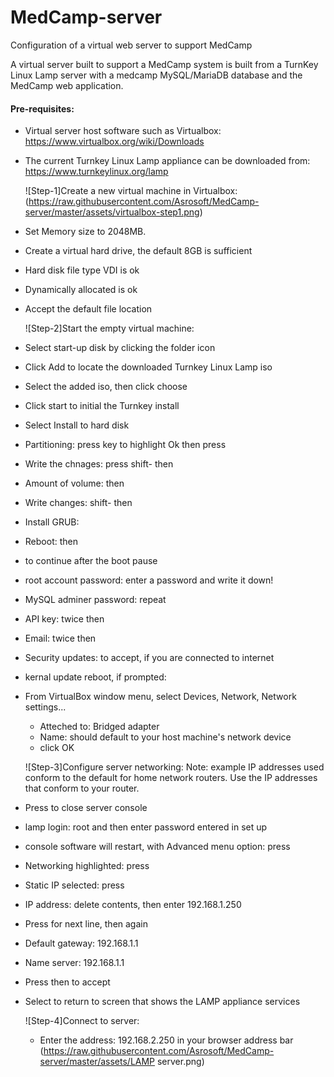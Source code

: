 # MedCamp-server
Configuration of a virtual web server to support MedCamp

A virtual server built to support a MedCamp system is built from a TurnKey Linux Lamp server with a medcamp MySQL/MariaDB database and the MedCamp web application.

#### Pre-requisites:
- Virtual server host software such as Virtualbox: https://www.virtualbox.org/wiki/Downloads
- The current Turnkey Linux Lamp appliance can be downloaded from: https://www.turnkeylinux.org/lamp

  ![Step-1]Create a new virtual machine in Virtualbox:
(https://raw.githubusercontent.com/Asrosoft/MedCamp-server/master/assets/virtualbox-step1.png)
- Set Memory size to 2048MB.
- Create a virtual hard drive, the default 8GB is sufficient
- Hard disk file type VDI is ok
- Dynamically allocated is ok
- Accept the default file location

  ![Step-2]Start the empty virtual machine:
- Select start-up disk by clicking the folder icon
- Click Add to locate the downloaded Turnkey Linux Lamp iso
- Select the added iso, then click choose
- Click start to initial the Turnkey install
- Select Install to hard disk
- Partitioning: press <tab> key to highlight Ok then press <enter>
- Write the chnages: press shift-<tab> then <enter>
- Amount of volume: <tab> then <enter>
- Write changes: shift-<tab> then <enter>
- Install GRUB: <enter>
- Reboot: <tab> then <enter>
- <enter> to continue after the boot pause
- root account password: enter a password and write it down!
- MySQL adminer password: repeat
- API key: <tab> twice then <enter>
- Email: <tab> twice then <enter>
- Security updates: <enter> to accept, if you are connected to internet
- kernal update reboot, if prompted: <enter>
- From VirtualBox window menu, select Devices, Network, Network settings...
  - Atteched to: Bridged adapter
  - Name: should default to your host machine's network device
  - click OK

  ![Step-3]Configure server networking:
  Note: example IP addresses used conform to the default for home network routers. Use the IP addresses that conform to your router.
- Press <tab> to close server console
- lamp login: root and then enter password entered in set up
- console software will restart, with Advanced menu option: press <enter>
- Networking highlighted: press <enter>
- Static IP selected: press <enter>
- IP address: delete contents, then enter 192.168.1.250
- Press <down arrow> for next line, then again
- Default gateway: 192.168.1.1
- Name server: 192.168.1.1
- Press <tab> then <enter> to accept
- Select <back> to return to screen that shows the LAMP appliance services
  
  ![Step-4]Connect to server:
  - Enter the address: 192.168.2.250 in your browser address bar
  (https://raw.githubusercontent.com/Asrosoft/MedCamp-server/master/assets/LAMP server.png)

  
